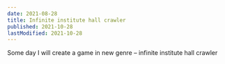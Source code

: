 ```yaml
---
date: 2021-08-28
title: Infinite institute hall crawler
published: 2021-10-28
lastModified: 2021-10-28
---
```


Some day I will create a game in new genre – infinite institute hall crawler